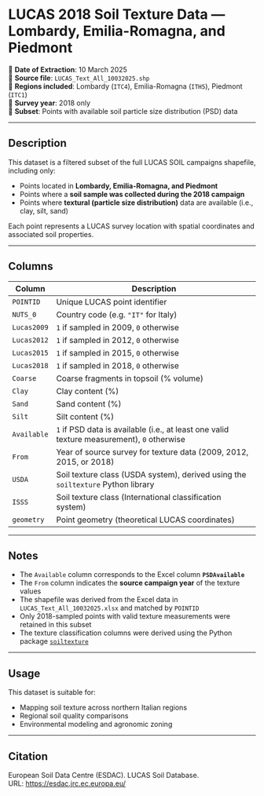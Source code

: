 # LUCAS 2018 Soil Texture Data — Lombardy, Emilia-Romagna, and Piedmont

📅 **Date of Extraction**: 10 March 2025  
📂 **Source file**: `LUCAS_Text_All_10032025.shp`  
📍 **Regions included**: Lombardy (`ITC4`), Emilia-Romagna (`ITH5`), Piedmont (`ITC1`)  
📅 **Survey year**: 2018 only  
🧪 **Subset**: Points with available soil particle size distribution (PSD) data

---

## Description

This dataset is a filtered subset of the full LUCAS SOIL campaigns shapefile, including only:

- Points located in **Lombardy, Emilia-Romagna, and Piedmont**
- Points where a **soil sample was collected during the 2018 campaign**
- Points where **textural (particle size distribution)** data are available (i.e., clay, silt, sand)

Each point represents a LUCAS survey location with spatial coordinates and associated soil properties.

---

## Columns

| Column             | Description                                                                                       |
|--------------------|---------------------------------------------------------------------------------------------------|
| `POINTID`          | Unique LUCAS point identifier                                                                     |
| `NUTS_0`           | Country code (e.g. `"IT"` for Italy)                                                              |
| `Lucas2009`        | `1` if sampled in 2009, `0` otherwise                                                              |
| `Lucas2012`        | `1` if sampled in 2012, `0` otherwise                                                              |
| `Lucas2015`        | `1` if sampled in 2015, `0` otherwise                                                              |
| `Lucas2018`        | `1` if sampled in 2018, `0` otherwise                                                              |
| `Coarse`           | Coarse fragments in topsoil (% volume)                                                            |
| `Clay`             | Clay content (%)                                                                                  |
| `Sand`             | Sand content (%)                                                                                  |
| `Silt`             | Silt content (%)                                                                                  |
| `Available`        | `1` if PSD data is available (i.e., at least one valid texture measurement), `0` otherwise        |
| `From`             | Year of source survey for texture data (2009, 2012, 2015, or 2018)                                |
| `USDA`             | Soil texture class (USDA system), derived using the `soiltexture` Python library                  |
| `ISSS`             | Soil texture class (International classification system)                                          |
| `geometry`         | Point geometry (theoretical LUCAS coordinates)

---

## Notes

- The `Available` column corresponds to the Excel column **`PSDAvailable`**
- The `From` column indicates the **source campaign year** of the texture values
- The shapefile was derived from the Excel data in `LUCAS_Text_All_10032025.xlsx` and matched by `POINTID`
- Only 2018-sampled points with valid texture measurements were retained in this subset
- The texture classification columns were derived using the Python package [`soiltexture`](https://pypi.org/project/soiltexture/)

---

## Usage

This dataset is suitable for:

- Mapping soil texture across northern Italian regions
- Regional soil quality comparisons
- Environmental modeling and agronomic zoning

---

## Citation

European Soil Data Centre (ESDAC). LUCAS Soil Database.  
URL: https://esdac.jrc.ec.europa.eu/


